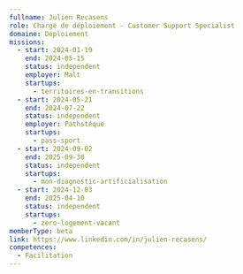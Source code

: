 ```yaml
---
fullname: Julien Recasens
role: Chargé de déploiement - Customer Support Specialist
domaine: Déploiement
missions:
  - start: 2024-01-19
    end: 2024-05-15
    status: independent
    employer: Malt
    startups:
      - territoires-en-transitions
  - start: 2024-05-21
    end: 2024-07-22
    status: independent
    employer: Pathstéque
    startups:
      - pass-sport
  - start: 2024-09-02
    end: 2025-09-30
    status: independent
    startups:
      - mon-diagnostic-artificialisation
  - start: 2024-12-03
    end: 2025-04-10
    status: independent
    startups:
      - zero-logement-vacant
memberType: beta
link: https://www.linkedin.com/in/julien-recasens/
competences:
  - Facilitation
---
```

